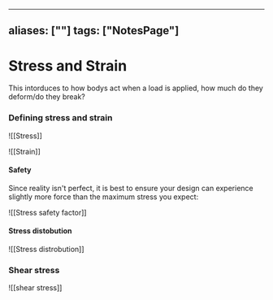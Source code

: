 
---
aliases: [""]
tags: ["NotesPage"]
---

# Stress and Strain

This intorduces to how bodys act when a load is applied, how much do they deform/do they break?

### Defining stress and strain

![[Stress]]

![[Strain]]

#### Safety
Since reality isn't perfect, it is best to ensure your design can experience slightly more force than the maximum stress you expect:

![[Stress safety factor]]

#### Stress distobution
![[Stress distrobution]]

### Shear stress

![[shear stress]]
